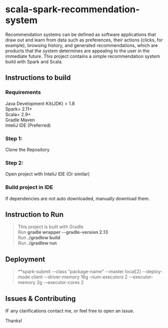 # scala-spark-recommendation-system

Recommendation systems can be defined as software applications that draw out and learn from data such as preferences, their actions (clicks, for example), browsing history, and generated recommendations, which are products that the system determines are appealing to the user in the immediate future. This project contains a simple recommendation system build with Spark and Scala.

## Instructions to build

### Requirements
  Java Development Kit(JDK) > 1.8  
  Spark> 2.11+  
  Scala> 2.9+  
  Gradle
  Maven  
  InteliJ IDE (Preferred)  
  
### Step 1:
  Clone the Repository
 
### Step 2:
  Open project with InteliJ IDE (Or similar)

### Build project in IDE
  If dependencies are not auto downloaded, manually download them.
  
## Instruction to Run

  > This project is built with Gradle  
  > Run **gradle wrapper --gradle-version 2.13**  
  > Run **./gradlew build**  
  > Run **./gradlew run**  

## Deployment

  > **spark-submit --class "package-name" --master local[2] --deploy-mode client --driver-memory 16g -num-executors 2 --executor-memory 2g --executor-cores 2  
  
## Issues & Contributing

  IF any clarifications contact me, or feel free to open an issue.
  
Thanks!
